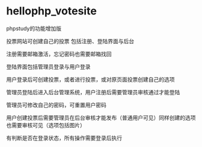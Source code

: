 # hellophp_votesite

phpstudy的功能增加版


投票网站可创建自己的投票
包括注册、登陆界面与后台

注册需要邮箱激活，忘记密码也需要邮箱找回

登陆界面包括管理员登录与用户登录


用户登录后可创建投票，或者进行投票，或对原页面投票创建自己的选项


管理员登陆后进入后台管理系统，用户注册后需要管理员审核通过才能登陆


管理员可修改自己的密码，可重置用户密码


用户创建投票后需要管理员在后台审核才能发布（普通用户可见）同样创建的选项也需要审核可见（选项包括图片）


有判断是否在登录状态，所有操作需要登录后执行


